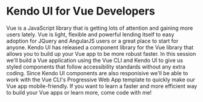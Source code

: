 # Kendo UI for Vue Developers
Vue is a JavaScript library that is getting lots of attention and gaining more users lately. Vue is light, flexible and powerful lending itself to easy adoption for JQuery and AngularJS users or a great place to start for anyone. Kendo UI has released a component library for the Vue library that allows you to build up your Vue app to be more robust faster. In this session we'll build a Vue application using the Vue CLI and Kendo UI to give us styled components that follow accessibility standards without any extra coding. Since Kendo UI components are also responisive we'll be able to work with the Vue CLI's Progressive Web App template to quickly make our Vue app mobile-friendly. If you want to learn a faster and more efficient way to build your Vue apps or learn more, come code with me!   
